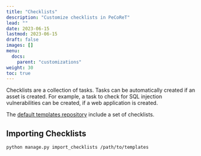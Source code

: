 ```yaml
---
title: "Checklists"
description: "Customize checklists in PeCoReT"
lead: ""
date: 2023-06-15
lastmod: 2023-06-15
draft: false
images: []
menu:
  docs:
    parent: "customizations"
weight: 30
toc: true
---
```



Checklists are a collection of tasks. Tasks can be automatically created if an asset is created.
For example, a task to check for SQL injection vulnerabilities can be created, if a web application is created.

The [default templates repository](https://codeberg.org/PeCoReT/default_templates) include a set of checklists.


## Importing Checklists

```bash
python manage.py import_checklists /path/to/templates
```
